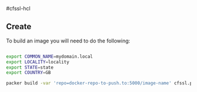 #cfssl-hcl 
## Create

To build an image you will need to do the following: 

```bash

export COMMON_NAME=mydomain.local
export LOCALITY=locality
export STATE=state
export COUNTRY=GB

packer build -var 'repo=docker-repo-to-push.to:5000/image-name' cfssl.pkr.hcl

```